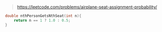 > https://leetcode.com/problems/airplane-seat-assignment-probability/

``` c
double nthPersonGetsNthSeat(int n){
    return n == 1 ? 1.0 : 0.5;
}
```